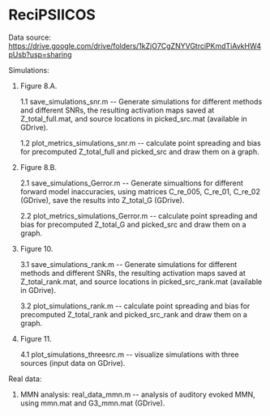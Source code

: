 # ReciPSIICOS

Data source: https://drive.google.com/drive/folders/1kZjO7CgZNYVGtrciPKmdTiAvkHW4pUsb?usp=sharing

Simulations:

1. Figure 8.A.

	1.1 save_simulations_snr.m -- Generate simulations for different methods and different SNRs, the resulting activation maps saved at Z_total_full.mat, and source locations in picked_src.mat (available in GDrive).
	
	1.2 plot_metrics_simulations_snr.m -- calculate point spreading and bias for precomputed Z_total_full and picked_src and draw them on a graph.

2. Figure 8.B.

	2.1 save_simulations_Gerror.m -- Generate simualtions for different forward model inaccuracies, using matrices C_re_005, C_re_01, C_re_02 (GDrive), save the results into Z_total_G (GDrive).
	
	2.2 plot_metrics_simulations_Gerror.m -- calculate point spreading and bias for precomputed Z_total_G and picked_src and draw them on a graph.

3. Figure 10.

	3.1 save_simulations_rank.m -- Generate simulations for different methods and different SNRs, the resulting activation maps saved at Z_total_rank.mat, and source locations in picked_src_rank.mat (available in GDrive).
	
	3.2 plot_simulations_rank.m -- calculate point spreading and bias for precomputed Z_total_rank and picked_src_rank and draw them on a graph.

4. Figure 11.

	4.1 plot_simulations_threesrc.m -- visualize simulations with three sources (input data on GDrive).

Real data:
1. MMN analysis:
	real_data_mmn.m -- analysis of auditory evoked MMN, using mmn.mat and G3_mmn.mat (GDrive).
